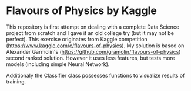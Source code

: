 # Flavours of Physics by Kaggle

This repository is first attempt on dealing with a complete Data Science project from scratch and I gave it an old college try (but it may not be perfect). This exercise originates from Kaggle competition (https://www.kaggle.com/c/flavours-of-physics). My solution is based on Alexander Garmolin's (https://github.com/gramolin/flavours-of-physics) second ranked solution. However it uses less features, but tests more models (including simple Neural Network). 

Additionaly the Classifier class possesses functions to visualize results of training. 
